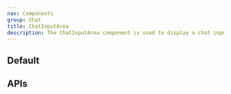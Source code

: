 ```yaml
---
nav: Components
group: Chat
title: ChatInputArea
description: The ChatInputArea component is used to display a chat input area with expandable and collapsible feature, and a send button to submit the chat message. It can be customized with actions and footer, and also supports input value change and composition event for Chinese input.
---
```


## Default

<code src="./demos/index.tsx" nopadding></code>

## APIs

<API></API>
